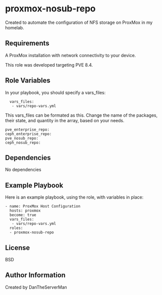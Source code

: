 proxmox-nosub-repo
=========

Created to automate the configuration of NFS storage on ProxMox in my homelab.

Requirements
------------

A ProxMox installation with network connectivity to your device. 

This role was developed targeting PVE 8.4.

Role Variables
--------------
 
In your playbook, you should specify a vars_files:
```
  vars_files:  
   - vars/repo-vars.yml
```
This vars_files can be formated as this. Change the name of the packages, their state, and quantity in the array, based on your needs.
```
pve_enterprise_repo: 
ceph_enterprise_repo: 
pve_nosub_repo: 
ceph_nosub_repo: 
```
Dependencies
------------

No dependencies

Example Playbook
----------------

Here is an example playbook, using the role, with variables in place:
```
- name: ProxMox Host Configuration
  hosts: proxmox
  become: true
  vars_files:  
   - vars/repo-vars.yml
  roles:
  - proxmox-nosub-repo
```
License
-------

BSD

Author Information
------------------

Created by DanTheServerMan